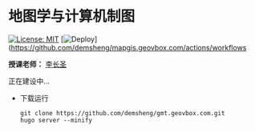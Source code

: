 # 地图学与计算机制图

[![License: MIT](https://img.shields.io/badge/License-MIT-blue.svg)](LICENSE) 
[![Deploy](https://github.com/demsheng/mapgis.geovbox.com/actions/workflows/deploy.yml/badge.svg)](https://github.com/demsheng/mapgis.geovbox.com/actions/workflows

**授课老师：** [李长圣](https://geovbox.com/about/lichangsheng/)

正在建设中...

- 下载运行
    ```
    git clone https://github.com/demsheng/gmt.geovbox.com.git
    hugo server --minify
    ```
